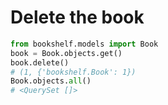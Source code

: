 # Delete the book
```python
from bookshelf.models import Book
book = Book.objects.get()
book.delete()
# (1, {'bookshelf.Book': 1})
Book.objects.all()
# <QuerySet []>
